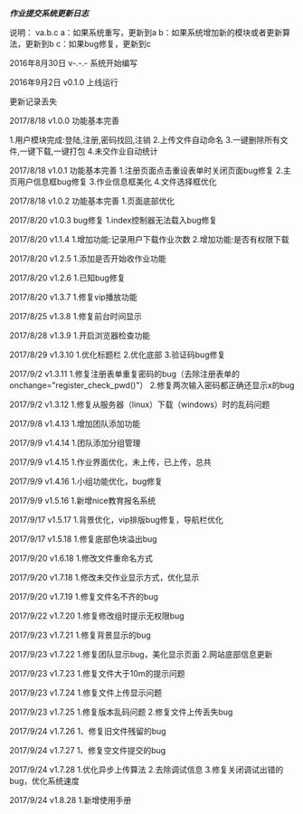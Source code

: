 *************作业提交系统更新日志*************

说明：
va.b.c
a：如果系统重写，更新到a
b：如果系统增加新的模块或者更新算法，更新到b
c：如果bug修复，更新到c

2016年8月30日 v-.-.- 系统开始编写

2016年9月2日 v0.1.0 上线运行

更新记录丢失

2017/8/18 v1.0.0 功能基本完善

1.用户模块完成:登陆,注册,密码找回,注销
2.上传文件自动命名
3.一键删除所有文件,一键下载,一键打包
4.未交作业自动统计

2017/8/18 v1.0.1 功能基本完善
1.注册页面点击重设表单时关闭页面bug修复
2.主页用户信息框bug修复
3.作业信息框美化
4.文件选择框优化

2017/8/18 v1.0.2 功能基本完善
1.页面底部优化

2017/8/20 v1.0.3 bug修复
1.index控制器无法载入bug修复

2017/8/20 v1.1.4
1.增加功能:记录用户下载作业次数
2.增加功能:是否有权限下载

2017/8/20 v1.2.5
1.添加是否开始收作业功能

2017/8/20 v1.2.6
1.已知bug修复

2017/8/20 v1.3.7
1.修复vip播放功能

2017/8/25 v1.3.8
1.修复前台时间显示

2017/8/28 v1.3.9
1.开启浏览器检查功能

2017/8/29 v1.3.10
1.优化标题栏
2.优化底部
3.验证码bug修复

2017/9/2 v1.3.11
1.修复注册表单重复密码的bug（去除注册表单的onchange="register_check_pwd()"）
2.修复两次输入密码都正确还显示x的bug


2017/9/2 v1.3.12
1.修复从服务器（linux）下载（windows）时的乱码问题

2017/9/8 v1.4.13
1.增加团队添加功能


2017/9/9 v1.4.14
1.团队添加分组管理

2017/9/9 v1.4.15
1.作业界面优化，未上传，已上传，总共


2017/9/9 v1.4.16
1.小组功能优化，bug修复


2017/9/9 v1.5.16
1.新增nice教育报名系统

2017/9/17 v1.5.17
1.背景优化，vip排版bug修复，导航栏优化

2017/9/17 v1.5.18
1.修复底部色块溢出bug

2017/9/20 v1.6.18
1.修改文件重命名方式


2017/9/20 v1.7.18
1.修改未交作业显示方式，优化显示


2017/9/20 v1.7.19
1.修复文件名不齐的bug

2017/9/22 v1.7.20
1.修复修改组时提示无权限bug

2017/9/23 v1.7.21
1.修复背景显示的bug


2017/9/23 v1.7.22
1.修复团队显示bug，美化显示页面
2.网站底部信息更新

2017/9/23 v1.7.23
1.修复文件大于10m的提示问题

2017/9/23 v1.7.24
1.修复文件上传显示问题

2017/9/23 v1.7.25
1.修复版本乱码问题
2.修复文件上传丢失bug

2017/9/24 v1.7.26
1、修复旧文件残留的bug

2017/9/24 v1.7.27
1、修复空文件提交的bug

2017/9/24 v1.7.28
1.优化异步上传算法
2.去除调试信息
3.修复关闭调试出错的bug，优化系统速度

2017/9/24 v1.8.28
1.新增使用手册
